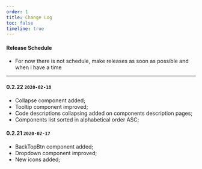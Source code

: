 ```yaml
---
order: 1
title: Change Log
toc: false
timeline: true
---
```


#### Release Schedule

- For now there is not schedule, make releases as soon as possible and when i have a time

---

#### 0.2.22 `2020-02-18`

- Collapse component added;
- Tooltip component improved;
- Code descriptions collapsing added on components description pages;
- Components list sorted in alphabetical order ASC;

#### 0.2.21 `2020-02-17`

- BackTopBtn component added;
- Dropdown component improved;
- New icons added;